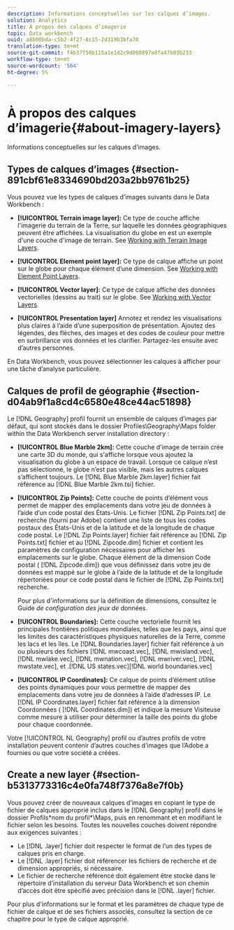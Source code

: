 ```yaml
---
description: Informations conceptuelles sur les calques d’images.
solution: Analytics
title: À propos des calques d’imagerie
topic: Data workbench
uuid: a8b00bda-c5b2-4f27-8c15-2d319b3bfa70
translation-type: tm+mt
source-git-commit: f4b37f50b115a1e1d2c9d000897a8fa47b03b233
workflow-type: tm+mt
source-wordcount: '564'
ht-degree: 5%

---
```



# À propos des calques d’imagerie{#about-imagery-layers}

Informations conceptuelles sur les calques d’images.

## Types de calques d’images {#section-891cbf61e8334690bd203a2bb9761b25}

Vous pouvez vue les types de calques d’images suivants dans le Data Workbench :

* **[!UICONTROL Terrain image layer]:** Ce type de couche affiche l&#39;imagerie du terrain de la Terre, sur laquelle les données géographiques peuvent être affichées. La visualisation du globe en est un exemple d&#39;une couche d&#39;image de terrain. See [Working with Terrain Image Layers](../../../home/c-get-started/c-im-layers/c-ter-img-layers/c-ter-img-layers.md#concept-f4b3a20969354ca38955e3fd5beb0f4f).

* **[!UICONTROL Element point layer]:** Ce type de calque affiche un point sur le globe pour chaque élément d’une dimension. See [Working with Element Point Layers](../../../home/c-get-started/c-im-layers/c-elmt-pt-layers/c-elmt-pt-layers.md#concept-7c93c54552844a20bd6014ae8446b3fd).

* **[!UICONTROL Vector layer]:** Ce type de calque affiche des données vectorielles (dessins au trait) sur le globe. See [Working with Vector Layers](../../../home/c-get-started/c-im-layers/c-vctr-layers/c-vctr-layers.md#concept-a9b9cb7fc33b4aa5ae1646fab202dcc9).

* **[!UICONTROL Presentation layer]** Annotez et rendez les visualisations plus claires à l’aide d’une superposition de présentation. Ajoutez des légendes, des flèches, des images et des codes de couleur pour mettre en surbrillance vos données et les clarifier. Partagez-les ensuite avec d’autres personnes.

En Data Workbench, vous pouvez sélectionner les calques à afficher pour une tâche d’analyse particulière.

## Calques de profil de géographie {#section-d04ab9f1a8cd4c6580e48ce44ac51898}

Le [!DNL Geography] profil fournit un ensemble de calques d’images par défaut, qui sont stockés dans le dossier Profiles\Geography\Maps folder within the Data Workbench server installation directory :

* **[!UICONTROL Blue Marble 2km]:** Cette couche d&#39;image de terrain crée une carte 3D du monde, qui s&#39;affiche lorsque vous ajoutez la visualisation du globe à un espace de travail. Lorsque ce calque n’est pas sélectionné, le globe n’est pas visible, mais les autres calques s’affichent toujours. Le [!DNL Blue Marble 2km.layer] fichier fait référence au [!DNL Blue Marble 2km.tsi] fichier.

* **[!UICONTROL Zip Points]:** Cette couche de points d’élément vous permet de mapper des emplacements dans votre jeu de données à l’aide d’un code postal des États-Unis. Le fichier [!DNL Zip Points.txt] de recherche (fourni par Adobe) contient une liste de tous les codes postaux des États-Unis et de la latitude et de la longitude de chaque code postal. Le [!DNL Zip Points.layer] fichier fait référence au [!DNL Zip Points.txt] fichier et au [!DNL Zipcode.dim] fichier et contient les paramètres de configuration nécessaires pour afficher les emplacements sur le globe. Chaque élément de la dimension Code postal ( [!DNL Zipcode.dim]) que vous définissez dans votre jeu de données est mappé sur le globe à l’aide de la latitude et de la longitude répertoriées pour ce code postal dans le fichier de [!DNL Zip Points.txt] recherche.

   Pour plus d&#39;informations sur la définition de dimensions, consultez le Guide *de configuration des jeux de* données.

* **[!UICONTROL Boundaries]:** Cette couche vectorielle fournit les principales frontières politiques mondiales, telles que les pays, ainsi que les limites des caractéristiques physiques naturelles de la Terre, comme les lacs et les îles. Le [!DNL Boundaries.layer] fichier fait référence à un ou plusieurs des fichiers [!DNL mwcoast.vec], [!DNL mwisland.vec], [!DNL mwlake.vec], [!DNL mwnation.vec], [!DNL mwriver.vec], [!DNL mwstate.vec],  et .[!DNL US states.vec][!DNL world boundaries.vec]

* **[!UICONTROL IP Coordinates]:** Ce calque de points d’élément utilise des points dynamiques pour vous permettre de mapper des emplacements dans votre jeu de données à l’aide d’adresses IP. Le [!DNL IP Coordinates.layer] fichier fait référence à la dimension Coordonnées ( [!DNL Coordinates.dim]) et indique la mesure Visiteuse comme mesure à utiliser pour déterminer la taille des points du globe pour chaque coordonnée.

Votre [!UICONTROL NL Geography] profil ou d’autres profils de votre installation peuvent contenir d’autres couches d’images que l’Adobe a fournies ou que votre société a créées.

## Create a new layer {#section-b5313773316c4e0fa748f7376a8e7f0b}

Vous pouvez créer de nouveaux calques d’images en copiant le type de fichier de calques approprié inclus dans le [!DNL Geography] profil dans le dossier Profils\*nom du profil*\Maps, puis en renommant et en modifiant le fichier selon les besoins. Toutes les nouvelles couches doivent répondre aux exigences suivantes :

* Le [!DNL .layer] fichier doit respecter le format de l’un des types de calques pris en charge.
* Le [!DNL .layer] fichier doit référencer les fichiers de recherche et de dimension appropriés, si nécessaire.
* Le fichier de recherche référencé doit également être stocké dans le répertoire d’installation du serveur Data Workbench et son chemin d’accès doit être spécifié avec précision dans le [!DNL .layer] fichier.

Pour plus d&#39;informations sur le format et les paramètres de chaque type de fichier de calque et de ses fichiers associés, consultez la section de ce chapitre pour le type de calque approprié.
